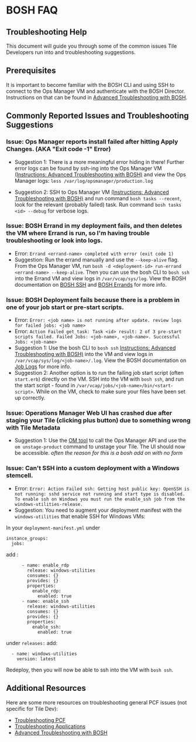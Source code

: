 # BOSH FAQ

## Troubleshooting Help

This document will guide you through some of the common issues Tile Developers run into and troubleshooting suggestions.

## Prerequisites

It is important to become familiar with the BOSH CLI and using SSH to connect to the Ops Manager VM and authenticate with the BOSH Director. Instructions on that can be found in [Advanced Troubleshooting with BOSH](http://docs.pivotal.io/pivotalcf/customizing/trouble-advanced.html).

## Commonly Reported Issues and Troubleshooting Suggestions

### Issue: Ops Manager reports install failed after hitting Apply Changes. (AKA "Exit code -1" Error)
- Suggestion 1: There is a more meaningful error hiding in there! Further error logs can be found by ssh-ing into the Ops Manager VM [(Instructions: Advanced Troubleshooting with BOSH)](http://docs.pivotal.io/pivotalcf/customizing/trouble-advanced.html) and view the Ops Manager logs: `less /var/log/opsmanager/production.log`

- Suggestion 2: SSH to Ops Manager VM [(Instructions: Advanced Troubleshooting with BOSH)](http://docs.pivotal.io/pivotalcf/customizing/trouble-advanced.html) and run command `bosh tasks --recent`, look for the relevant (probably failed) task. Run command `bosh tasks <id> --debug` for verbose logs.

### Issue: BOSH Errand in my deployment fails, and then deletes the VM where Errand is run, so I'm having trouble troubleshooting or look into logs.
- Error: `Errand <errand-name> completed with error (exit code 1)`
- Suggestion: Run the errand manually and use the `--keep-alive` flag. From the Ops Manager VM, run `bosh -d <deployment-id> run-errand <errand-name> --keep-alive`. Then you can use the bosh CLI to `bosh ssh` into the Errand VM and view logs in `/var/vcap/sys/log`. View the BOSH documentation on [BOSH SSH](https://bosh.io/docs/sysadmin-commands/#ssh) and [BOSH Errands](https://bosh.io/docs/cli-v2/#errand-mgmt) for more info.

### Issue: BOSH Deployment fails because there is a problem in one of your job start or pre-start scripts.
- Error: `Error: <job name> is not running after update. review logs for failed jobs: <job name>`
- Error: `Action Failed get_task: Task <id> result: 2 of 3 pre-start scripts failed. Failed Jobs: <job-name>, <job-name>. Successful Jobs: <job-name>`
- Suggestion 1: Use the bosh CLI to `bosh ssh` [Instructions: Advanced Troubleshooting with BOSH)](https://docs.pivotal.io/pivotalcf/2-3/customizing/trouble-advanced.html#bosh-ssh) into the VM and view logs in `/var/vcap/sys/log/<job-name>/.log`. View the BOSH documentation on [Job Logs](https://bosh.io/docs/job-logs/) for more info.
- Suggestion 2: Another option is to run the failing job start script (often `start.erb`) directly on the VM. SSH into the VM with `bosh ssh`, and run the start script - found in `/var/vcap/jobs/<job-name>/bin/<start-script>`. While on the VM, check to make sure your files have been set up correctly.

### Issue: Operations Manager Web UI has crashed due after staging your Tile (clicking plus button) due to something wrong with Tile Metadata
- Suggestion 1: Use the [OM tool](https://github.com/pivotal-cf/om) to call the Ops Manager API and use the `om unstage-product` command to unstage your Tile. The UI should now be accessible.
*often the reason for this is a bosh add on with no form*

### Issue: Can't SSH into a custom deployment with a Windows stemcell.
- Error: `Error: Action Failed ssh: Getting host public key: OpenSSH is not running: sshd service not running and start type is disabled.  To enable ssh on Windows you must run the enable_ssh job from the windows-utilities-release.`
- Suggestion: You need to augment your deployment manifest with the `windows-utilities` that enable SSH for Windows VMs:

In your `deployment-manifest.yml` under
```
instance_groups:
  jobs:
```
add :

```
      - name: enable_rdp
        release: windows-utilities
        consumes: {}
        provides: {}
        properties:
          enable_rdp:
            enabled: true
      - name: enable_ssh
        release: windows-utilities
        consumes: {}
        provides: {}
        properties:
          enable_ssh:
            enabled: true
```
under `releases:`
add:
```
  - name: windows-utilities
    version: latest
  ```
Redeploy, then you will now be able to ssh into the VM with `bosh ssh`.

## Additional Resources
Here are some more resources on troubleshooting general PCF issues (not specific for Tile Dev):

- [Troubleshooting PCF](http://docs.pivotal.io/pivotalcf/customizing/troubleshooting.html)
- [Troubleshooting Applications](http://docs.pivotal.io/pivotalcf/devguide/deploy-apps/troubleshoot-app-health.html)
- [Advanced Troubleshooting with BOSH](http://docs.pivotal.io/pivotalcf/customizing/trouble-advanced.html)
